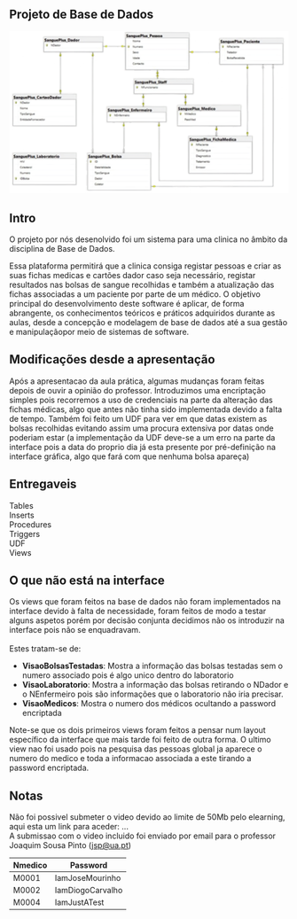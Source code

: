 ## Projeto de Base de Dados
![](Tables.png)

## Intro
O projeto por nós desenolvido foi um sistema para uma clinica no âmbito da disciplina de Base de Dados.

Essa plataforma permitirá que a clinica consiga registar
pessoas e criar as suas fichas medicas e cartões dador
caso seja necessário, registar resultados nas bolsas de
sangue recolhidas e também a atualização das fichas
associadas a um paciente por parte de um médico. O
objetivo principal do desenvolvimento deste software é
aplicar, de forma abrangente, os conhecimentos teóricos
e práticos adquiridos durante as aulas, desde a
concepção e modelagem de base de dados até a sua
gestão e manipulaçãopor meio de sistemas de software.
<br />

## Modificações desde a apresentação
Após a apresentacao da aula prática, algumas mudanças foram feitas depois de ouvir a opinião do professor. Introduzimos uma encriptação simples pois recorremos a uso de credenciais na parte da alteração das fichas médicas, algo que antes não tinha sido implementada devido a falta de tempo.
Também foi feito um UDF para ver em que datas existem as bolsas recolhidas evitando assim uma procura extensiva por datas onde poderiam estar (a implementação da UDF deve-se a um erro na parte da interface pois a data do proprio dia já esta presente por pré-definição na interface gráfica, algo que fará com que nenhuma bolsa apareça)
<br />

## Entregaveis
Tables<br />
Inserts<br />
Procedures<br />
Triggers<br />
UDF<br />
Views<br />

## O que não está na interface
Os views que foram feitos na base de dados não foram implementados na interface devido à falta de necessidade, foram feitos de modo a testar alguns aspetos porém por decisão conjunta decidimos não os introduzir na interface pois não se enquadravam.<br /><br />
Estes tratam-se de: <br />
- **VisaoBolsasTestadas**: Mostra a informação das bolsas testadas sem o numero associado pois é algo unico dentro do laboratorio<br />
- **VisaoLaboratorio**: Mostra a informação das bolsas retirando o NDador e o NEnfermeiro pois são informações que o laboratorio não iria precisar. <br />
- **VisaoMedicos**: Mostra o numero dos médicos ocultando a password encriptada<br />

Note-se que os dois primeiros views foram feitos a pensar num layout específico da interface que mais tarde foi feito de outra forma. O ultimo view nao foi usado pois na pesquisa das pessoas global ja aparece o numero do medico e toda a informacao associada a este tirando a password encriptada.

## Notas
Não foi possivel submeter o video devido ao limite de 50Mb pelo elearning, aqui esta um link para aceder: ... <br />
A submissao com o video incluido foi enviado por email para o professor Joaquim Sousa Pinto (jsp@ua.pt)

| Nmedico | Password |
|---------|----------------|
| M0001   | IamJoseMourinho |
| M0002   | IamDiogoCarvalho |
| M0004   | IamJustATest |
